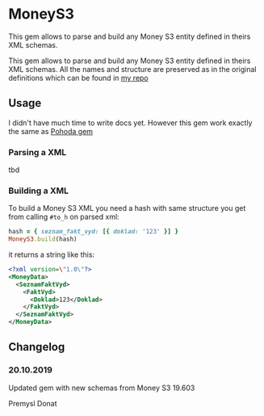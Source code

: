 # MoneyS3

This gem allows to parse and build any Money S3 entity defined in theirs XML schemas.

This gem allows to parse and build any Money S3 entity defined in theirs XML schemas. All the names and structure are preserved as in the original definitions which can be found in [my repo](https://github.com/Masa331/money_xsd)

## Usage

I didn't have much time to write docs yet. However this gem work exactly the same as [Pohoda gem](https://github.com/Masa331/pohoda)

### Parsing a XML

tbd

### Building a XML

To build a Money S3 XML you need a hash with same structure you get from calling `#to_h` on parsed xml:

```ruby
hash = { seznam_fakt_vyd: [{ doklad: '123' }] }
MoneyS3.build(hash)
```

it returns a string like this:
```xml
<?xml version=\"1.0\"?>
<MoneyData>
  <SeznamFaktVyd>
    <FaktVyd>
      <Doklad>123</Doklad>
    </FaktVyd>
  </SeznamFaktVyd>
</MoneyData>
```


## Changelog

### 20.10.2019

Updated gem with new schemas from Money S3 19.603

Premysl Donat
